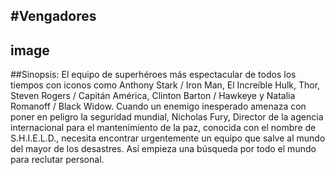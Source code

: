 #Vengadores
---
image
---
##Sinopsis:
El equipo de superhéroes más espectacular de todos los tiempos con iconos como Anthony Stark / Iron Man, El Increíble Hulk, Thor, Steven Rogers / Capitán América, Clinton Barton / Hawkeye y Natalia Romanoff / Black Widow. Cuando un enemigo inesperado amenaza con poner en peligro la seguridad mundial, Nicholas Fury, Director de la agencia internacional para el mantenimiento de la paz, conocida con el nombre de S.H.I.E.L.D., necesita encontrar urgentemente un equipo que salve al mundo del mayor de los desastres. Así empieza una búsqueda por todo el mundo para reclutar personal.
